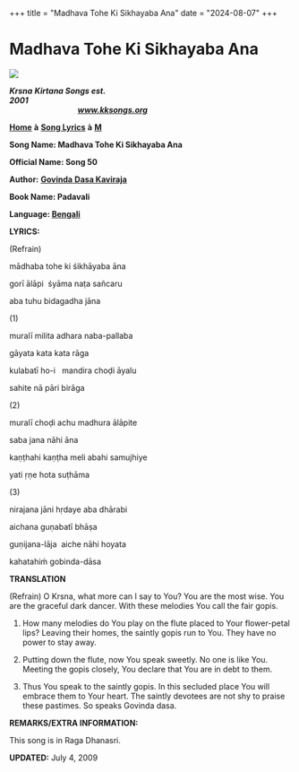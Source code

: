 +++
title = "Madhava Tohe Ki Sikhayaba Ana"
date = "2024-08-07"
+++

# Madhava Tohe Ki Sikhayaba Ana
**[![](http://kksongs.org/image_files/image002.jpg)](http://kksongs.org/)**

**_Krsna_** **_Kirtana Songs est. 2001_**                                                                                                                                                      **_www.kksongs.org_**

**[Home](http://kksongs.org/)** **à** **[Song Lyrics](http://kksongs.org/lyrics.html)** **à** **[M](http://kksongs.org/songs/song_m.html)**

**Song Name: Madhava Tohe Ki Sikhayaba Ana**

**Official Name: Song 50**

**Author:** [**Govinda** **Dasa Kaviraja**](http://kksongs.org/authors/list/govindadasa.html)

**Book Name: Padavali**

**Language: [Bengali](http://kksongs.org/language/list/bengali.html)**

**LYRICS:**

(Refrain)

mādhaba tohe ki śikhāyaba āna

gorī ālāpi  śyāma naṭa sañcaru

aba tuhu bidagadha jāna

(1)

muralī milita adhara naba-pallaba

gāyata kata kata rāga

kulabatī ho-i   mandira choḍi āyalu

sahite nā pāri birāga

(2)

muralī choḍi achu madhura ālāpite

saba jana nāhi āna

kaṇṭhahi kaṇṭha meli abahi samujhiye

yati ṛṇe hota suṭhāma

(3)

nirajana jāni hṛdaye aba dhārabi

aichana guṇabatī bhāṣa

guṇijana-lāja  aiche nāhi hoyata

kahatahiḿ gobinda-dāsa

**TRANSLATION**

(Refrain) O Krsna, what more can I say to You? You are the most wise. You are the graceful dark dancer. With these melodies You call the fair gopis.

1) How many melodies do You play on the flute placed to Your flower-petal lips? Leaving their homes, the saintly gopis run to You. They have no power to stay away.

2) Putting down the flute, now You speak sweetly. No one is like You. Meeting the gopis closely, You declare that You are in debt to them.

3) Thus You speak to the saintly gopis. In this secluded place You will embrace them to Your heart. The saintly devotees are not shy to praise these pastimes. So speaks Govinda dasa.

**REMARKS/EXTRA INFORMATION:**

This song is in Raga Dhanasri.

**UPDATED:** July 4, 2009